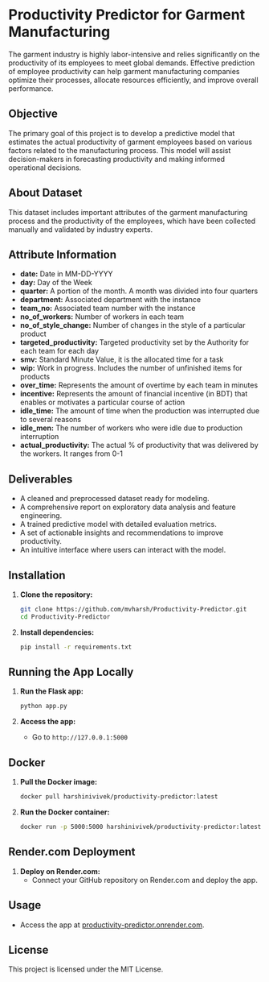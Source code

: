 # Productivity Predictor for Garment Manufacturing

The garment industry is highly labor-intensive and relies significantly on the productivity of its employees to meet global demands. Effective prediction of employee productivity can help garment manufacturing companies optimize their processes, allocate resources efficiently, and improve overall performance.

## Objective

The primary goal of this project is to develop a predictive model that estimates the actual productivity of garment employees based on various factors related to the manufacturing process. This model will assist decision-makers in forecasting productivity and making informed operational decisions.

## About Dataset

This dataset includes important attributes of the garment manufacturing process and the productivity of the employees, which have been collected manually and validated by industry experts.

## Attribute Information

- **date:** Date in MM-DD-YYYY
- **day:** Day of the Week
- **quarter:** A portion of the month. A month was divided into four quarters
- **department:** Associated department with the instance
- **team_no:** Associated team number with the instance
- **no_of_workers:** Number of workers in each team
- **no_of_style_change:** Number of changes in the style of a particular product
- **targeted_productivity:** Targeted productivity set by the Authority for each team for each day
- **smv:** Standard Minute Value, it is the allocated time for a task
- **wip:** Work in progress. Includes the number of unfinished items for products
- **over_time:** Represents the amount of overtime by each team in minutes
- **incentive:** Represents the amount of financial incentive (in BDT) that enables or motivates a particular course of action
- **idle_time:** The amount of time when the production was interrupted due to several reasons
- **idle_men:** The number of workers who were idle due to production interruption
- **actual_productivity:** The actual % of productivity that was delivered by the workers. It ranges from 0-1

## Deliverables

- A cleaned and preprocessed dataset ready for modeling.
- A comprehensive report on exploratory data analysis and feature engineering.
- A trained predictive model with detailed evaluation metrics.
- A set of actionable insights and recommendations to improve productivity.
- An intuitive interface where users can interact with the model.

## Installation

1. **Clone the repository:**
    ```sh
    git clone https://github.com/mvharsh/Productivity-Predictor.git
    cd Productivity-Predictor
    ```

2. **Install dependencies:**
    ```sh
    pip install -r requirements.txt
    ```

## Running the App Locally

1. **Run the Flask app:**
    ```sh
    python app.py
    ```

2. **Access the app:**
    - Go to `http://127.0.0.1:5000`

## Docker 

1. **Pull the Docker image:**
    ```sh
    docker pull harshinivivek/productivity-predictor:latest
    ```

2. **Run the Docker container:**
    ```sh
    docker run -p 5000:5000 harshinivivek/productivity-predictor:latest
    ```

## Render.com Deployment

1. **Deploy on Render.com:**
    - Connect your GitHub repository on Render.com and deploy the app.

## Usage

- Access the app at [productivity-predictor.onrender.com](https://productivity-predictor.onrender.com/).

## License

This project is licensed under the MIT License.
